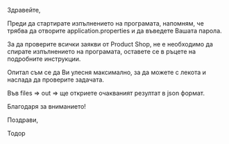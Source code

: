 Здравейте,

Преди да стартирате изпълнението на програмата, напомням, че трябва да отворите application.properties и да въведете Вашата парола.

За да проверите всички заякви от Product Shop, не е необходимо да спирате изпълнението на програмата, оставете се в ръцете на подробните инструкции.

Опитал съм се да Ви улесня максимално, за да можете с лекота и наслада да проверите задачата.

Във files => out => ще откриете очакваният резултат в json формат.

Благодаря за вниманието!

Поздрави,

Тодор




